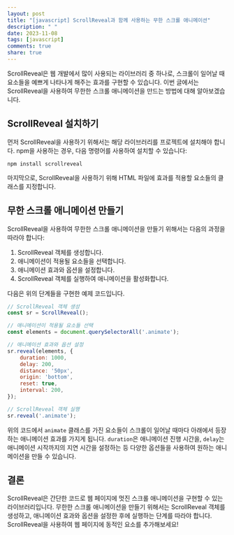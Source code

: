 ```yaml
---
layout: post
title: "[javascript] ScrollReveal과 함께 사용하는 무한 스크롤 애니메이션"
description: " "
date: 2023-11-08
tags: [javascript]
comments: true
share: true
---
```


ScrollReveal은 웹 개발에서 많이 사용되는 라이브러리 중 하나로, 스크롤이 일어날 때 요소들을 예쁘게 나타나게 해주는 효과를 구현할 수 있습니다. 이번 글에서는 ScrollReveal을 사용하여 무한한 스크롤 애니메이션을 만드는 방법에 대해 알아보겠습니다.

## ScrollReveal 설치하기

먼저 ScrollReveal을 사용하기 위해서는 해당 라이브러리를 프로젝트에 설치해야 합니다. npm을 사용하는 경우, 다음 명령어를 사용하여 설치할 수 있습니다:

```
npm install scrollreveal
```

마지막으로, ScrollReveal을 사용하기 위해 HTML 파일에 효과를 적용할 요소들의 클래스를 지정합니다.

## 무한 스크롤 애니메이션 만들기

ScrollReveal을 사용하여 무한한 스크롤 애니메이션을 만들기 위해서는 다음의 과정을 따라야 합니다:

1. ScrollReveal 객체를 생성합니다.
2. 애니메이션이 적용될 요소들을 선택합니다.
3. 애니메이션 효과와 옵션을 설정합니다.
4. ScrollReveal 객체를 실행하여 애니메이션을 활성화합니다.

다음은 위의 단계들을 구현한 예제 코드입니다.

```javascript
// ScrollReveal 객체 생성
const sr = ScrollReveal();

// 애니메이션이 적용될 요소들 선택
const elements = document.querySelectorAll('.animate');

// 애니메이션 효과와 옵션 설정
sr.reveal(elements, {
    duration: 1000,
    delay: 200,
    distance: '50px',
    origin: 'bottom',
    reset: true,
    interval: 200,
});

// ScrollReveal 객체 실행
sr.reveal('.animate');
```

위의 코드에서 `animate` 클래스를 가진 요소들이 스크롤이 일어날 때마다 아래에서 등장하는 애니메이션 효과를 가지게 됩니다. `duration`은 애니메이션 진행 시간을, `delay`는 애니메이션 시작까지의 지연 시간을 설정하는 등 다양한 옵션들을 사용하여 원하는 애니메이션을 만들 수 있습니다.

## 결론

ScrollReveal은 간단한 코드로 웹 페이지에 멋진 스크롤 애니메이션을 구현할 수 있는 라이브러리입니다. 무한한 스크롤 애니메이션을 만들기 위해서는 ScrollReveal 객체를 생성하고, 애니메이션 효과와 옵션을 설정한 후에 실행하는 단계를 따라야 합니다. ScrollReveal을 사용하여 웹 페이지에 동적인 요소를 추가해보세요!